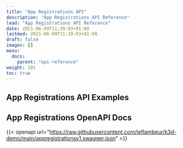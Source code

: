 ```yaml
---
title: "App Registrations API"
description: "App Registrations API Reference"
lead: "App Registrations API Reference"
date: 2021-06-09T11:39:03+01:00
lastmod: 2021-06-09T11:39:03+01:00
draft: false
images: []
menu: 
  docs:
    parent: "api-reference"
weight: 101
toc: true
---
```


## App Registrations API Examples

###

## App Registrations OpenAPI Docs

{{< openapi url="https://raw.githubusercontent.com/leflambeur/k3d-demo/main/appregistrationsv1.swagger.json" >}}